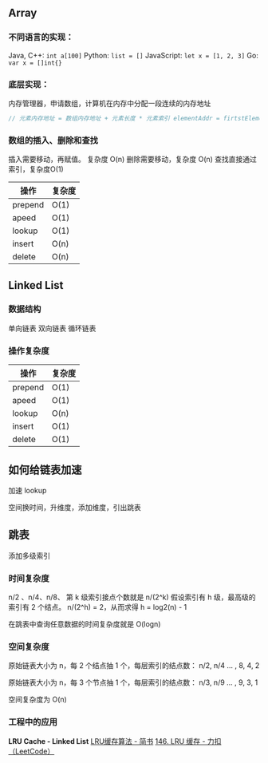 ## Array

### 不同语言的实现：

Java, C++:  `int a[100]`
Python:  `list = []`
JavaScript: `let x = [1, 2, 3]`
Go:  `var x = []int{}`

### 底层实现：
内存管理器，申请数组，计算机在内存中分配一段连续的内存地址

```java
// 元素内存地址 = 数组内存地址 + 元素长度 * 元素索引 elementAddr = firtstElementAddr + elementLength * elementIndex
```

### 数组的插入、删除和查找

插入需要移动，再赋值。 复杂度 O(n)
删除需要移动，复杂度 O(n)
查找直接通过索引，复杂度O(1)

 | 操作    | 复杂度 |
 | ------- | ------ |
 | prepend | O(1)   |
 | apeed   | O(1)   |
 | lookup  | O(1)   |
 | insert  | O(n)   |
 | delete  | O(n)   |


## Linked List

### 数据结构

单向链表
双向链表
循环链表

### 操作复杂度
 | 操作    | 复杂度 |
 | ------- | ------ |
 | prepend | O(1)   |
 | apeed   | O(1)   |
 | lookup  | O(n)   |
 | insert  | O(1)   |
 | delete  | O(1)   |

## 如何给链表加速

加速 lookup

空间换时间，升维度，添加维度，引出跳表

## 跳表

添加多级索引

### 时间复杂度
n/2 、n/4、n/8、 第 k 级索引接点个数就是 n/(2^k)
假设索引有 h 级，最高级的索引有 2 个结点。 n/(2^h) = 2，从而求得 h = log2(n) - 1

在跳表中查询任意数据的时间复杂度就是 O(logn)

### 空间复杂度
原始链表大小为 n，每 2 个结点抽 1 个，每层索引的结点数：
n/2, n/4 ... , 8, 4, 2

原始链表大小为 n，每 3 个节点抽 1 个，每层索引的结点数：
n/3, n/9 ... , 9, 3, 1

空间复杂度为 O(n)

### 工程中的应用

**LRU Cache - Linked List**
[LRU缓存算法 - 简书](https://www.jianshu.com/p/b1ab4a170c3c)
[146. LRU 缓存 - 力扣（LeetCode）](https://leetcode.cn/problems/lru-cache/)


